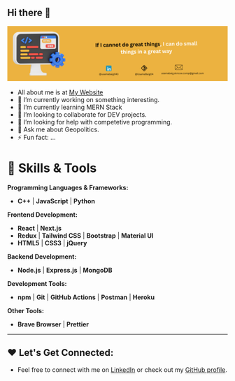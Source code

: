 ## Hi there 👋

<img src = 'readme_banner2.png'/>

- All about me is at <a href = 'https://portfolio-alpha-nine-38.vercel.app/'>My Website</a>
- 🔭 I’m currently working on something interesting.
- 🌱 I’m currently learning MERN Stack
- 👯 I’m looking to collaborate for DEV projects.
- 🤔 I’m looking for help with competetive programming.
- 💬 Ask me about Geopolitics.
- ⚡ Fun fact: ...

# 🚀 Skills & Tools

**Programming Languages & Frameworks:**
- **C++** | **JavaScript** | **Python**

**Frontend Development:**
- **React** | **Next.js**
- **Redux** | **Tailwind CSS** | **Bootstrap** | **Material UI**
- **HTML5** | **CSS3** | **jQuery**

**Backend Development:**
- **Node.js** | **Express.js** | **MongoDB**

**Development Tools:**
- **npm** | **Git** | **GitHub Actions** | **Postman** | **Heroku**

**Other Tools:**
- **Brave Browser** | **Prettier**

---

## ❤️ Let's Get Connected:
- Feel free to connect with me on [LinkedIn](https://www.linkedin.com/in/usamabaig043/) or check out my [GitHub profile](https://github.com/UsamaBaig04/).

